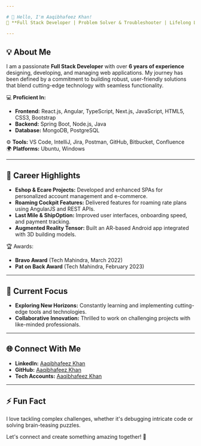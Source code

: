```yaml
---

# 👋 Hello, I'm Aaqibhafeez Khan!  
🌟 **Full Stack Developer | Problem Solver & Troubleshooter | Lifelong Learner**

---
```


## 💡 About Me  
I am a passionate **Full Stack Developer** with over **6 years of experience** designing, developing, and managing web applications. My journey has been defined by a commitment to building robust, user-friendly solutions that blend cutting-edge technology with seamless functionality.  

💻 **Proficient In:**  
- **Frontend:** React.js, Angular, TypeScript, Next.js, JavaScript, HTML5, CSS3, Bootstrap  
- **Backend:** Spring Boot, Node.js, Java  
- **Database:** MongoDB, PostgreSQL  

⚙️ **Tools:** VS Code, IntelliJ, Jira, Postman, GitHub, Bitbucket, Confluence  
🌍 **Platforms:** Ubuntu, Windows  

---

## 🔑 Career Highlights  
- **Eshop & Ecare Projects:** Developed and enhanced SPAs for personalized account management and e-commerce.  
- **Roaming Cockpit Features:** Delivered features for roaming rate plans using AngularJS and REST APIs.  
- **Last Mile & ShipOption:** Improved user interfaces, onboarding speed, and payment tracking.  
- **Augmented Reality Tensor:** Built an AR-based Android app integrated with 3D building models.  

🏆 Awards:  
- **Bravo Award** (Tech Mahindra, March 2022)  
- **Pat on Back Award** (Tech Mahindra, February 2023)  

---

## 🔭 Current Focus  
- **Exploring New Horizons:** Constantly learning and implementing cutting-edge tools and technologies.  
- **Collaborative Innovation:** Thrilled to work on challenging projects with like-minded professionals.  

---


## 🌐 Connect With Me  
- **LinkedIn:** [Aaqibhafeez Khan](https://www.linkedin.com/in/aaqibhafeez-khan-891b7aa4/)  
- **GitHub:** [Aaqibhafeez Khan](https://github.com/AaqibhafeezKhan)  
- **Tech Accounts:** [Aaqibhafeez Khan](https://my-tech-accounts.vercel.app/)

---

## ⚡ Fun Fact  
I love tackling complex challenges, whether it's debugging intricate code or solving brain-teasing puzzles.  

Let's connect and create something amazing together! 🚀
